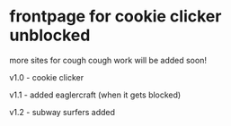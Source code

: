 # frontpage for cookie clicker unblocked
more sites for cough cough work will be added soon!

v1.0 - cookie clicker

v1.1 - added eaglercraft (when it gets blocked)

v1.2 - subway surfers added
